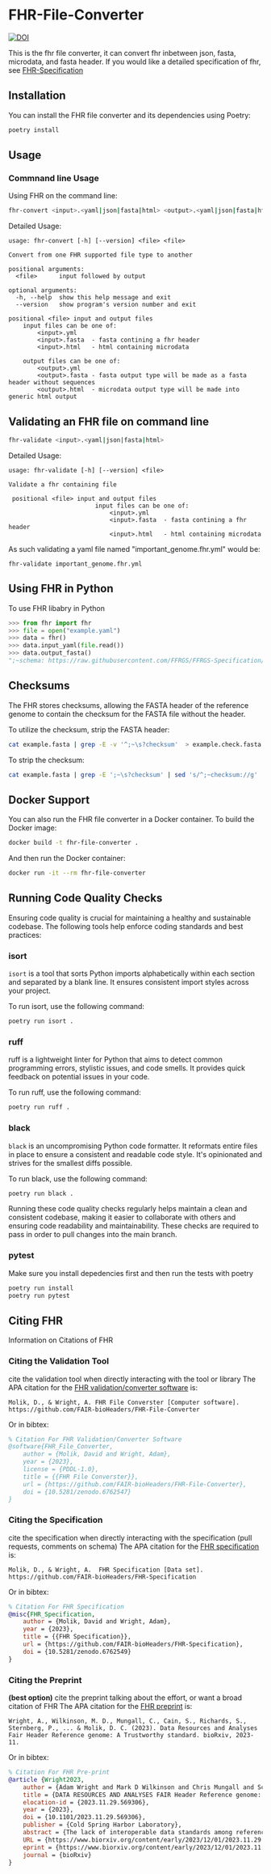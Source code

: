 # FHR-File-Converter
[![DOI](https://zenodo.org/badge/DOI/10.5281/zenodo.6762547.svg)](https://doi.org/10.5281/zenodo.6762547)

This is the fhr file converter, it can convert fhr inbetween json, fasta, microdata, and fasta header. If you would like a detailed specification of fhr, see [FHR-Specification](https://github.com/FAIR-bioHeaders/FHR-Specification)

## Installation

You can install the FHR file converter and its dependencies using Poetry:

```bash
poetry install
```

## Usage


### Commnand line Usage

Using FHR on the command line:

```bash
fhr-convert <input>.<yaml|json|fasta|html> <output>.<yaml|json|fasta|html>
```

Detailed Usage:

```
usage: fhr-convert [-h] [--version] <file> <file>

Convert from one FHR supported file type to another

positional arguments:
  <file>      input followed by output

optional arguments:
  -h, --help  show this help message and exit
  --version   show program's version number and exit

positional <file> input and output files
    input files can be one of:
        <input>.yml
        <input>.fasta  - fasta contining a fhr header
        <input>.html   - html containing microdata

    output files can be one of:
        <output>.yml
        <output>.fasta - fasta output type will be made as a fasta header without sequences
        <output>.html  - microdata output type will be made into generic html output
```

## Validating an FHR file on command line


```bash
fhr-validate <input>.<yaml|json|fasta|html>
```

Detailed Usage:

```
usage: fhr-validate [-h] [--version] <file>

Validate a fhr containing file

 positional <file> input and output files
                        input files can be one of:
                            <input>.yml
                            <input>.fasta  - fasta contining a fhr header
                            <input>.html   - html containing microdata
```


As such validating a yaml file named "important\_genome.fhr.yml" would be:

`fhr-validate important_genome.fhr.yml`



## Using FHR in Python

To use FHR libabry in Python

```python
>>> from fhr import fhr
>>> file = open("example.yaml")
>>> data = fhr()
>>> data.input_yaml(file.read())
>>> data.output_fasta()
";~schema: https://raw.githubusercontent.com/FFRGS/FFRGS-Specification/main/fhr.json\n;~schemaVersion: 1\n;~genome: Bombas huntii\n;~version: 0.0.1\n;~author:;~  name:Adam Wright\n;~  url:https://wormbase.org/resource/person/WBPerson30813\n;~assembler:;~  name:David Molik\n;~  url:https:/david.molik.co/person\n;~place:;~  name:PBARC\n;~  url:https://www.ars.usda.gov/pacific-west-area/hilo-hi/daniel-k-inouye-us-pacific-basin-agricultural-research-center/\n;~taxa: Bombas huntii\n;~assemblySoftware: HiFiASM\n;~physicalSample: Located in Freezer 33, Drawer 137\n;~dateCreated: 2022-03-21\n;~instrument: ['Sequel IIe', 'Nanopore']\n;~scholarlyArticle: https://doi.org/10.1371/journal.pntd.0008755\n;~documentation: Built assembly from... \n;~identifier: ['gkx10242566416842']\n;~relatedLink: ['https/david.molik.co/genome']\n;~funding: some\n;~reuseConditions: public domain\n"
```

## Checksums

The FHR stores checksums, allowing the FASTA header of the reference genome to contain the checksum for the FASTA file without the header.

To utilize the checksum, strip the FASTA header:

```bash
cat example.fasta | grep -E -v '^;~\s?checksum'  > example.check.fasta
```

To strip the checksum:


```bash
cat example.fasta | grep -E ';~\s?checksum' | sed 's/^;~checksum://g' | sed '/\'//g'
```

## Docker Support

You can also run the FHR file converter in a Docker container. To build the Docker image:

```bash
docker build -t fhr-file-converter .
```

And then run the Docker container:

```bash
docker run -it --rm fhr-file-converter
```


## Running Code Quality Checks

Ensuring code quality is crucial for maintaining a healthy and sustainable codebase. The following tools help enforce coding standards and best practices:

### isort

`isort` is a tool that sorts Python imports alphabetically within each section and separated by a blank line. It ensures consistent import styles across your project.

To run isort, use the following command:

```bash
poetry run isort .
```

### ruff
ruff is a lightweight linter for Python that aims to detect common programming errors, stylistic issues, and code smells. It provides quick feedback on potential issues in your code.

To run ruff, use the following command:

```bash
poetry run ruff .
```

### black

`black` is an uncompromising Python code formatter. It reformats entire files in place to ensure a consistent and readable code style. It's opinionated and strives for the smallest diffs possible.

To run black, use the following command:

```bash
poetry run black .
```

Running these code quality checks regularly helps maintain a clean and consistent codebase, making it easier to collaborate with others and ensuring code readability and maintainability. These checks are required to pass in order to pull changes into the main branch. 


### pytest

Make sure you install depedencies first and then run the tests with poetry
```bash
poetry run install
poetry run pytest
```

## Citing FHR
Information on Citations of FHR


### Citing the Validation Tool
cite the validation tool when directly interacting with the tool or library
The APA citation for the [FHR validation/converter software](https://github.com/FAIR-bioHeaders/FHR-File-Converter) is:

```
Molik, D., & Wright, A. FHR File Converster [Computer software]. https://github.com/FAIR-bioHeaders/FHR-File-Converter
```

Or in bibtex:
```bibtex
% Citation For FHR Validation/Converter Software
@software{FHR_File_Converter,
    author = {Molik, David and Wright, Adam},
    year = {2023},
    license = {PDDL-1.0},
    title = {{FHR File Converster}},
    url = {https://github.com/FAIR-bioHeaders/FHR-File-Converter},
    doi = {10.5281/zenodo.6762547}
}
```
### Citing the Specification
cite the specification when directly interacting with the specification (pull requests, comments on schema)
The APA citation for the [FHR specification](https://github.com/FAIR-bioHeaders/FHR-Specification) is:

```
Molik, D., & Wright, A.  FHR Specification [Data set]. https://github.com/FAIR-bioHeaders/FHR-Specification
```

Or in bibtex:
```bibtex
% Citation For FHR Specification
@misc{FHR_Specification,
    author = {Molik, David and Wright, Adam},
    year = {2023},
    title = {{FHR Specification}},
    url = {https://github.com/FAIR-bioHeaders/FHR-Specification},
    doi = {10.5281/zenodo.6762549}
}
```
### Citing the Preprint
**(best option)** cite the preprint talking about the effort, or want a broad citation of FHR
The APA citation for the [FHR preprint](https://www.biorxiv.org/content/10.1101/2023.11.29.569306v1) is:

```
Wright, A., Wilkinson, M. D., Mungall, C., Cain, S., Richards, S., Sternberg, P., ... & Molik, D. C. (2023). Data Resources and Analyses Fair Header Reference genome: A Trustworthy standard. bioRxiv, 2023-11.
```

Or in bibtex:
```bibtex
% Citation For FHR Pre-print
@article {Wright2023,
	author = {Adam Wright and Mark D Wilkinson and Chris Mungall and Scott Cain and Stephen Richards and Paul Sternberg and Ellen Provin and Jonathan L Jacobs and Scott Geib and Daniela Raciti and Karen Yook and Lincoln Stein and David C Molik},
	title = {DATA RESOURCES AND ANALYSES FAIR Header Reference genome: A TRUSTworthy standard},
	elocation-id = {2023.11.29.569306},
	year = {2023},
	doi = {10.1101/2023.11.29.569306},
	publisher = {Cold Spring Harbor Laboratory},
	abstract = {The lack of interoperable data standards among reference genome data-sharing platforms inhibits cross-platform analysis while increasing the risk of data provenance loss. Here, we describe the FAIR-bioHeaders Reference genome (FHR), a metadata standard guided by the principles of Findability, Accessibility, Interoperability, and Reuse (FAIR) in addition to the principles of Transparency, Responsibility, User focus, Sustainability, and Technology (TRUST). The objective of FHR is to provide an extensive set of data serialisation methods and minimum data field requirements while still maintaining extensibility, flexibility, and expressivity in an increasingly decentralised genomic data ecosystem. The effort needed to implement FHR is low; FHR{\textquoteright}s design philosophy ensures easy implementation while retaining the benefits gained from recording both machine and human-readable provenance.Competing Interest StatementThe authors have declared no competing interest.},
	URL = {https://www.biorxiv.org/content/early/2023/12/01/2023.11.29.569306},
	eprint = {https://www.biorxiv.org/content/early/2023/12/01/2023.11.29.569306.full.pdf},
	journal = {bioRxiv}
}
```
